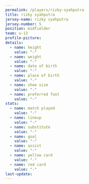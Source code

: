 ```yaml
---
permalink: /players/rizky-syahputra
title: rizky syahputra
jersey-name: rizky syahputra
jersey-number: 5
position: midfielder
team: u-13
profile-picture:
details:
  - name: height
    value: "-"
  - name: weight
    value: "-"
  - name: date of birth
    value: "-"
  - name: place of birth
    value: "-"
  - name: shoe size
    value: "-"
  - name: preferred foot
    value: "-"
stats:
  - name: match played
    value: "-"
  - name: lineup
    value: "-"
  - name: substitute
    value: "-"
  - name: goal
    value: "-"
  - name: assist
    value: "-"
  - name: yellow card
    value: "-"
  - name: red card
    value: "-"
last-update:
---
```

